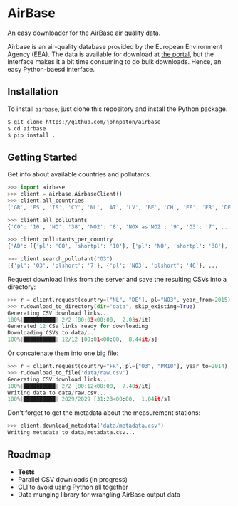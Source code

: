 # AirBase

An easy downloader for the AirBase air quality data.

Airbase is an air-quality database provided by the European Environment Agency
(EEA). The data is available for download at
[the portal](http://discomap.eea.europa.eu/map/fme/AirQualityExport.htm), but
the interface makes it a bit time consuming to do bulk downloads. Hence, an easy
Python-baesd interface.

## Installation

To install `airbase`, just clone this repository and install the Python package.

```bash
$ git clone https://github.com/johnpaton/airbase
$ cd airbase
$ pip install .
```

## Getting Started

Get info about available countries and pollutants:

```python
>>> import airbase
>>> client = airbase.AirbaseClient()
>>> client.all_countries
['GR', 'ES', 'IS', 'CY', 'NL', 'AT', 'LV', 'BE', 'CH', 'EE', 'FR', 'DE', ...

>>> client.all_pollutants
{'CO': '10', 'NO': '38', 'NO2': '8', 'NOX as NO2': '9', 'O3': '7', ...

>>> client.pollutants_per_country
{'AD': [{'pl': 'CO', 'shortpl': '10'}, {'pl': 'NO', 'shortpl': '38'}, ...

>>> client.search_pollutant("O3")
[{'pl': 'O3', 'plshort': '7'}, {'pl': 'NO3', 'plshort': '46'}, ...
```

Request download links from the server and save the resulting CSVs into a directory:

```python
>>> r = client.request(country=["NL", "DE"], pl="NO3", year_from=2015)
>>> r.download_to_directory(dir="data", skip_existing=True)
Generating CSV download links...
100%|██████████| 2/2 [00:03<00:00,  2.03s/it]
Generated 12 CSV links ready for downloading
Downloading CSVs to data/...
100%|██████████| 12/12 [00:01<00:00,  8.44it/s]
```

Or concatenate them into one big file:

```python
>>> r = client.request(country="FR", pl=["O3", "PM10"], year_to=2014)
>>> r.download_to_file('data/raw.csv')
Generating CSV download links...
100%|██████████| 2/2 [00:12<00:00,  7.40s/it]
Writing data to data/raw.csv...
100%|██████████| 2029/2029 [31:23<00:00,  1.04it/s]
```

Don't forget to get the metadata about the measurement stations:

```python
>>> client.download_metadata('data/metadata.csv')
Writing metadata to data/metadata.csv...
```

## Roadmap

* **Tests**
* Parallel CSV downloads (in progress)
* CLI to avoid using Python all together
* Data munging library for wrangling AirBase output data
